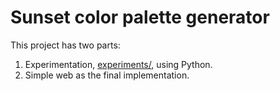 # Sunset color palette generator

This project has two parts:
1) Experimentation, [experiments/](exp/), using Python.
2) Simple web as the final implementation.